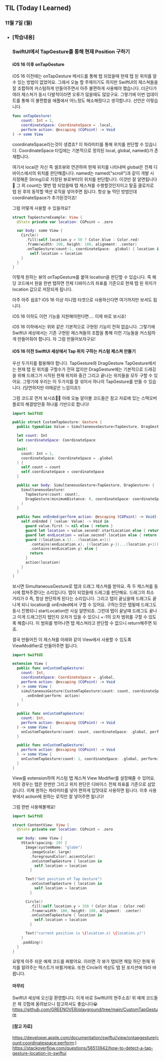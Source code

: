 ## TIL (Today I Learned)

### 11월 7일 (월)   

- ### [학습내용] 
  ### SwiftUI에서 TapGesture를 통해 현재 Position 구하기
    #### iOS 16 이후 onTapGesture

    iOS 16 이전에는 onTapGesture 메서드를 통해 탭 되었을때 현재 탭 된 위치를 알 수 있는 방법이 없었어요.
    그래서 오늘 할 주제이기도 하지만 SwiftUI의 제스쳐들을 잘 조합하여 커스텀하게 만들어주면서 아주 불편하게 사용해야 했습니다.
    더군다가 여러 제스쳐가 동시 다발적이라면 오류가 많을때도 많았구요.
    그렇기에 이번 업데이트를 통해 이 불편함을 애플에서 어느정도 해소해줬다고 생각합니다.
    선언은 이렇습니다.
    ```swift
    func onTapGesture(
        count: Int = 1,
        coordinateSpace: CoordinateSpace = .local,
        perform action: @escaping (CGPoint) -> Void
    ) -> some View
  ```
    coordinateSpace라는것이 생겼죠?
    이 파라미터를 통해 위치를 판단할 수 있습니다.
    CoordinateSpace 타입에는 기본적으로 정의된 local, global, named()가 존재합니다.

    여기서 local은 자신 즉 셀프뷰와 연관하여 현재 위치를 나타내며 global은 전체 디바이스에서의 위치를 판단해줍니다.
    named는 named("scroll")과 같이 개발 시 지정해준 String으로 지정된 뷰로부터의 위치를 판단합니다.
    이것만 잘 알면됩니다🥳
    그 외 count는 몇번 탭 되었을때 탭 제스쳐를 수행할것인지이고 탈출 클로저로 탭 된 후의 동작할 액션 로직을 넣어주면 됩니다.
    항상 늘 먹던 방법인데 coordinateSpace가 추가된것이죠!

    그럼 어떻게 사용할 수 있을까요?
    ```swift
    struct TapGestureExample: View {
      @State private var location: CGPoint = .zero

      var body: some View {
        Circle()
          .fill(self.location.y > 50 ? Color.blue : Color.red)
          .frame(width: 100, height: 100, alignment: .center)
          .onTapGesture(count:1, coordinateSpace: .global) { location in
            self.location = location
        }
      }
    }
  ```
    이렇게 원하는 뷰의 onTapGesture를 붙여 location을 판단할 수 있습니다.
    즉 해당 코드에서 원을 한번 탭하면 전체 디바이스의 좌표를 기준으로 현재 탭 된 위치가 location 값으로 저장되게 됩니다.

    아주 아주 쉽죠? iOS 16 이상 미니멈 타겟으로 사용하신다면 여기까지만 보셔도 됩니다.

    iOS 16 이하도 이런 기능을 지원해야한다면....
    이제 바로 보시죠!

    iOS 16 이하에서는 위와 같은 기본적으로 구현된 기능이 전혀 없습니다.
    그렇기에 SwiftUI 세상에서는 기존 구현된 제스쳐들의 조합을 통해 이런 기능들을 커스텀하게 만들어줘야 합니다.
    자 그럼 만들어보자구요!

    #### iOS 16 이전 SwiftUI 세상에서 Tap 위치 구하는 커스텀 제스쳐 만들기

    우선 두가지를 활용해야 합니다.
    TapGesture와 DragGesture
    TapGesture에서는 현재 탭 된 위치를 구할수가 전혀 없지만 DragGesture에는 기본적으로 드래깅을 위해 드래그가 시작된 현재 위치와 중간 그리고 끝나는 위치들을 모두 구할 수 있어요.
    그렇기에 우리는 이 두가지를 잘 섞어서 하나의 TapGesture를 만들 수 있습니다.
    (당연하지만 야매같은 느낌이죠!)

    그럼 코드로 먼저 보시죠🙋🏻
    아래 오늘 알아볼 코드들은 참고 자료에 있는 스택오버플로의 해결방안중 하나를 기반으로 합니다!
    ```swift
    import SwiftUI

    public struct CustomTapGesture: Gesture {
      public typealias Value = SimultaneousGesture<TapGesture, DragGesture>.Value

      let count: Int
      let coordinateSpace: CoordinateSpace

      init(
        count: Int = 1,
        coordinateSpace: CoordinateSpace = .global
      ) {
        self.count = count
        self.coordinateSpace = coordinateSpace
      }

      public var body: SimultaneousGesture<TapGesture, DragGesture> {
        SimultaneousGesture(
          TapGesture(count: count),
          DragGesture(minimumDistance: 0, coordinateSpace: coordinateSpace)
        )
      }

      public func onEnded(perform action: @escaping (CGPoint) -> Void) -> _EndedGesture<CustomTapGesture> {
        self.onEnded { (value: Value) -> Void in
          guard value.first != nil else { return }
          guard let location = value.second?.startLocation else { return }
          guard let endLocation = value.second?.location else { return }
          guard ((location.x-1)...(location.x+1))
            .contains(endLocation.x), ((location.y-1)...(location.y+1))
            .contains(endLocation.y) else {
            return
          }
          action(location)
        }
      }
    }
    ```
    보시면 SimultaneousGesture로 탭과 드래그 제스쳐를 받아요.
    즉 두 제스쳐를 동시에 합쳐주겠다는 소리입니다.
    탭이 되었을때 드래그를 판단해요.
    드래그의 최소 거리가 0 즉, 항상 판단하게 된다는 소리입니다.
    그리고 탭이 끝났을때 드래그도 끝나게 되니 location을 onEnded에서 구할 수 있어요.
    구하는것은 탭될때 드래그도 동시 진행되니 startLocation만 사실 알면되죠.
    그런데 탭이 끝날때 드래그도 끝나고 이게 드래그인지 탭인지 오차가 있을 수 있으니 +-1의 오차 범위를 구할 수 있도록 해줍니다.
    이 범위를 벗어나면 탭 제스쳐라고 판단할 수 없으니 return해주면 되죠.

    결국 만들어진 이 제스쳐를 아래와 같이 View에서 사용할 수 있도록 ViewModifier로 만들어주면 됩니다.
    ```swift
    import SwiftUI

    extension View {
      public func onCustomTapGesture(
        count: Int,
        coordinateSpace: CoordinateSpace = .global,
        perform action: @escaping (CGPoint) -> Void
      ) -> some View {
        simultaneousGesture(CustomTapGesture(count: count, coordinateSpace: coordinateSpace)
          .onEnded(perform: action)
        )
      }

      public func onCustomTapGesture(
        count: Int,
        perform action: @escaping (CGPoint) -> Void
      ) -> some View {
        onCustomTapGesture(count: count, coordinateSpace: .global, perform: action)
      }

      public func onCustomTapGesture(
        perform action: @escaping (CGPoint) -> Void
      ) -> some View {
        onCustomTapGesture(count: 1, coordinateSpace: .global, perform: action)
      }
    }
    ```
    View를 extension하여 커스텀 탭 제스쳐 View Modifier를 설정해줄 수 있어요.
    저의 경우는 탭은 한번만 그리고 위치 판단은 디바이스 전체 좌표를 기준으로 삼았습니다.
    이제 원하는 파라미터를 넣어 편하게 입맛대로 사용하면 됩니다.
    이후 사용부에서 action에 원하는 로직만 잘 넣어주면 됩니다!

    그럼 한번 사용해볼께요!
    ```swift
    import SwiftUI

    struct ContentView: View {
      @State private var location: CGPoint = .zero

      var body: some View {
        VStack(spacing: 20) {
          Image(systemName: "globe")
            .imageScale(.large)
            .foregroundColor(.accentColor)
            .onCustomTapGesture { location in
              self.location = location
            }

          Text("Get position of Tap Gesture")
            .onCustomTapGesture { location in
              self.location = location
            }

          Circle()
            .fill(self.location.y > 350 ? Color.blue : Color.red)
            .frame(width: 100, height: 100, alignment: .center)
            .onCustomTapGesture { location in
              self.location = location
            }

          Text("current position is \(location.x) \(location.y)")
        }
        .padding()
      }
    }
    ```
    요렇게 아주 쉬운 예제 코드를 짜봤어요.
    이러면 각 뷰가 탭되면 제일 하단 현재 위치를 알려주는 텍스트가 바뀔거에요.
    또한 Circle의 색상도 탭 된 포지션에 따라 바뀝니다.

    #### 마무리

    SwiftUI 세상에 오신걸 환영합니다.
    이게 바로 SwiftUI의 현주소죠!
    위 예제 코드들은 제 깃헙에 올려놨으니 참고하셔도 좋습니다😀
    https://github.com/GREENOVER/playground/tree/main/CustomTapGesture

    #### [참고 자료]

    https://developer.apple.com/documentation/swiftui/view/ontapgesture(count:coordinatespace:perform:)     https://stackoverflow.com/questions/56513942/how-to-detect-a-tap-gesture-location-in-swiftui
